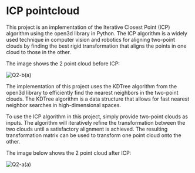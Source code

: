 # ICP pointcloud

This project is an implementation of the Iterative Closest Point (ICP) algorithm using the open3d library in Python. The ICP algorithm is a widely used technique in computer vision and robotics for aligning two-point clouds by finding the best rigid transformation that aligns the points in one cloud to those in the other.

The image shows the 2 point cloud before ICP:

![Q2-b(a)](https://github.com/AravindanVasudevan/ICP-pointcloud/assets/57245944/ba7b91ef-1adb-4962-aa05-c56549b76720)

The implementation of this project uses the KDTree algorithm from the open3d library to efficiently find the nearest neighbors in the two-point clouds. The KDTree algorithm is a data structure that allows for fast nearest neighbor searches in high-dimensional spaces.

To use the ICP algorithm in this project, simply provide two-point clouds as inputs. The algorithm will iteratively refine the transformation between the two clouds until a satisfactory alignment is achieved. The resulting transformation matrix can be used to transform one point cloud onto the other.

The image below shows the 2 point cloud after ICP:

![Q2-a(a)](https://github.com/AravindanVasudevan/ICP-pointcloud/assets/57245944/7e3f6fde-7b87-418b-bacd-22dfb91d8885)
